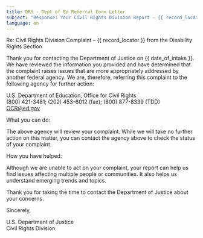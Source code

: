 ```yaml
---
title: DRS - Dept of Ed Referral Form Letter
subject: "Response: Your Civil Rights Division Report - {{ record_locator }} from {{ section_name }} Section"
language: en
---
```

Re:		Civil Rights Division Complaint – {{ record_locator }} from the Disability Rights Section

Thank you for contacting the Department of Justice on {{ date_of_intake }}.  We have reviewed the information you provided and have determined that the complaint raises issues that are more appropriately addressed by another federal agency.  We are, therefore, referring this complaint to the following agency for further action:

U.S. Department of Education, Office for Civil Rights  
(800) 421-3481; (202) 453-6012 (fax); (800) 877-8339 (TDD)  
OCR@ed.gov

What you can do:

The above agency will review your complaint.  While we will take no further action on this matter, you can contact the agency above to check the status of your complaint.

How you have helped:

Although we are unable to act on your complaint, your report can help us find issues affecting multiple people or communities. It also helps us understand emerging trends and topics.

Thank you for taking the time to contact the Department of Justice about your concerns.

Sincerely,


U.S. Department of Justice  
Civil Rights Division
